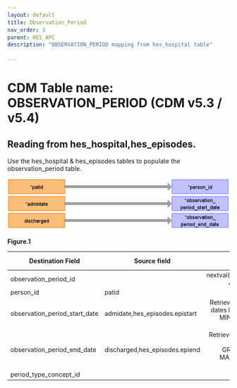 ```yaml
---
layout: default
title: Observation_Period
nav_order: 3
parent: HES_APC
description: "OBSERVATION_PERIOD mapping from hes_hospital table"

---
```



# CDM Table name: OBSERVATION_PERIOD (CDM v5.3 / v5.4)

## Reading from hes_hospital,hes_episodes.
Use the hes_hospital & hes_episodes tables to populate the observation_period table.

![](../images/image13.png)

**Figure.1**

| Destination Field | Source field | Logic | Comment field |
| --- | --- | :---: | --- |
| observation_period_id |  | nextval('public.observation_period_seq') AS observation_period_id |  Autogenerate|
| person_id | patid| | |
| observation_period_start_date | admidate,hes_episodes.epistart | Retrieve the earliest date among those dates like this: LEAST(MIN(admidate), MIN(hes_episodes.epistart)) AS min_date| |
| observation_period_end_date | discharged,hes_episodes.epiend | Retrieve the latest date among the date fields like this: GREATEST(MAX(discharged), MAX(hes_episodes.epiend)) AS max_date | |
| period_type_concept_id | | 32880 | |